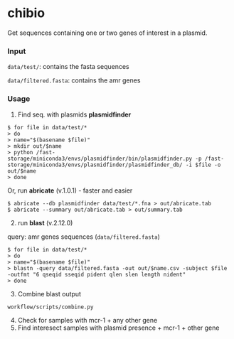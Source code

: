 # chibio
Get sequences containing one or two genes of interest in a plasmid.

### Input

`data/test/`: contains the fasta sequences

`data/filtered.fasta`: contains the amr genes

### Usage

1. Find seq. with plasmids **plasmidfinder**  

```
$ for file in data/test/*
> do
> name="$(basename $file)"
> mkdir out/$name
> python /fast-storage/miniconda3/envs/plasmidfinder/bin/plasmidfinder.py -p /fast-storage/miniconda3/envs/plasmidfinder/plasmidfinder_db/ -i $file -o out/$name
> done
```

Or, run **abricate** (v.1.0.1) - faster and easier

```
$ abricate --db plasmidfinder data/test/*.fna > out/abricate.tab
$ abricate --summary out/abricate.tab > out/summary.tab
```

2. run **blast** (v.2.12.0)

query: amr genes sequences (`data/filtered.fasta`)

```
$ for file in data/test/*
> do
> name="$(basename $file)"
> blastn -query data/filtered.fasta -out out/$name.csv -subject $file -outfmt "6 qseqid sseqid pident qlen slen length nident"
> done
```

3. Combine blast output

`workflow/scripts/combine.py`

4. Check for samples with mcr-1 + any other gene
5. Find interesect samples with plasmid presence + mcr-1 + other gene

